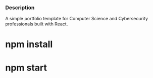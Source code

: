 ### Description

A simple portfolio template for Computer Science and Cybersecurity professionals built with React. 

# npm install
# npm start